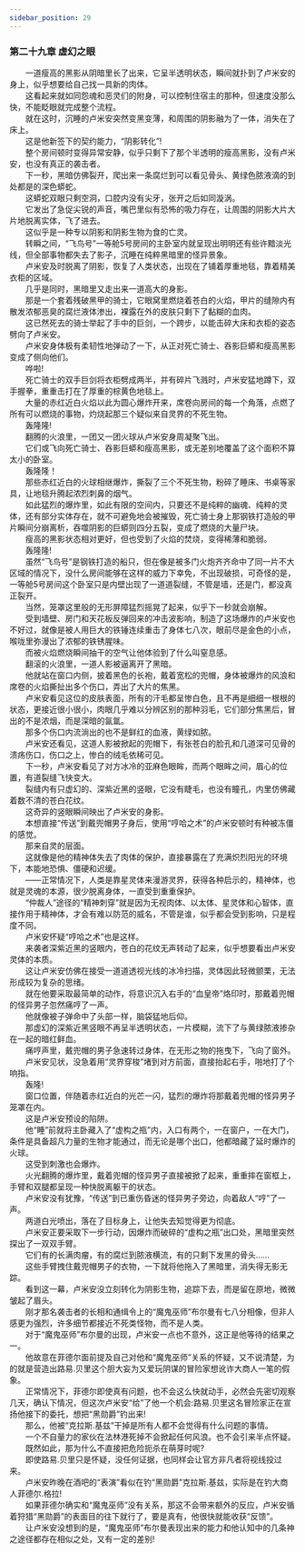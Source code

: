 ```yaml
---
sidebar_position: 29
---
```

### 第二十九章 虚幻之眼  


　　一道瘦高的黑影从阴暗里长了出来，它呈半透明状态，瞬间就扑到了卢米安的身上，似乎想要给自己找一具新的肉体。  
　　这看起来就如同怨魂和恶灵们的附身，可以控制住宿主的那种，但速度没那么快，不能眨眼就完成整个流程。  
　　就在这时，沉睡的卢米安突然变黑变薄，和周围的阴影融为了一体，消失在了床上。  
　　这是他新签下的契约能力，“阴影转化”!  
　　整个房间顿时变得异常安静，似乎只剩下了那个半透明的瘦高黑影，没有卢米安，也没有真正的袭击者。  
　　下一秒，黑暗仿佛裂开，爬出来一条腐烂到可以看见骨头、黄绿色脓液滴的到处都是的深色蟒蛇。  
　　这蟒蛇双眼只剩空洞，口腔内没有尖牙，张开之后如同漩涡。  
　　它发出了急促尖锐的声音，嘴巴里似有恐怖的吸力存在，让周围的阴影大片大片地脱离实体，飞了进去。  
　　这似乎是一种专以阴影和阴影生物为食的亡灵。  
　　转瞬之间，“飞鸟号”一等舱5号房间的主卧室内就呈现出明明还有些许黯淡光线，但全部事物都失去了影子，沉睡在纯粹黑暗里的怪异景象。  
　　卢米安及时脱离了阴影，恢复了人类状态，出现在了铺着厚重地毯，靠着精美衣柜的区域。  
　　几乎是同时，黑暗里又走出来一道高大的身影。  
　　那是一个套着残破黑甲的骑士，它眼窝里燃烧着苍白的火焰，甲片的缝隙内有散发浓郁恶臭的腐烂液体渗出，裸露在外的皮肤只剩下了黏糊的血肉。  
　　这已然死去的骑士举起了手中的巨剑，一个跨步，以能击碎大床和衣柜的姿态劈向了卢米安。  
　　卢米安身体极有柔韧性地弹动了一下，从正对死亡骑士、吞影巨蟒和瘦高黑影变成了侧向他们。  
　　哗啦!  
　　死亡骑士的双手巨剑将衣柜劈成两半，并有碎片飞溅时，卢米安猛地蹲下，双手握拳，重重击打在了厚重的棕黄色地毯上。  
　　大量的赤红近白火焰以此为圆心爆炸开来，席卷向房间的每一个角落，点燃了所有可以燃烧的事物，灼烧起那三个疑似来自灵界的不死生物。  
　　轰隆隆!  
　　翻腾的火浪里，一团又一团火球从卢米安身周凝聚飞出。  
　　它们或飞向死亡骑士、吞影巨蟒和瘦高黑影，或无差别地覆盖了这个面积不算太小的卧室。  
　　轰隆隆！  
　　那些赤红近白的火球相继爆炸，撕裂了三个不死生物，粉碎了睡床、书桌等家具，让地毯升腾起浓烈刺鼻的烟气。  
　　如此猛烈的爆炸里，如此有限的空间内，只要还不是纯粹的幽魂、纯粹的灵体，还有部分实体存在，就不可避免地会被摧毁，死亡骑士身上那钢铁打造般的甲片瞬间分崩离析，吞噬阴影的巨蟒则四分五裂，变成了燃烧的大量尸块。  
　　瘦高的黑影状态相对更好，但也受到了火焰的焚烧，变得稀薄和脆弱。  
　　轰隆隆!  
　　虽然“飞鸟号”是钢铁打造的船只，但在像是被多门火炮齐齐命中了同一片不大区域的情况下，没什么房间能够在这样的威力下幸免，不出现破损，可奇怪的是，一等舱5号房间这个卧室只是内壁出现了一道道裂缝，不管是墙，还是门，都没真正裂开。  
　　当然，笼罩这里般的无形屏障猛烈摇晃了起来，似乎下一秒就会崩解。  
　　受到墙壁、房门和天花板反弹回来的冲击波影响，制造了这场爆炸的卢米安也不好过，就像是被人用巨大的铁锤连续重击了身体七八次，眼前尽是金色的小点，喉咙里弥漫出了浓郁的铁锈腥味。  
　　而被火焰燃烧瞬间抽干的空气让他体验到了什么叫窒息感。  
　　翻滚的火浪里，一道人影被逼离开了黑暗。  
　　他就站在窗口内侧，披着黑色的长袍，戴着宽松的兜帽，身体被爆炸的风浪和席卷的火焰撕扯出多个伤口，弄出了大片的焦黑。  
　　卢米安看见这位的皮肤表面，所有的汗毛都呈惨白色，且不再是细细一根根的状态，更接近很小很小，肉眼几乎难以分辨区别的那种羽毛，它们部分焦黑后，冒出的不是浓烟，而是深暗的氤氲。  
　　那多个伤口内流淌出的也不是鲜红的血液，黄绿如脓。  
　　卢米安还看见，这道人影被掀起的兜帽下，有张苍白的脸孔和几道深可见骨的溃疡伤口，伤口之上，惨白的绒毛依稀可见。  
　　下一秒，卢米安看见了对方冰冷的亚麻色眼眸，而两个眼眸之间，眉心的位置，有道裂缝飞快变大。  
　　裂缝内有只虚幻的、深紫近黑的竖眼，它没有睫毛，也没有瞳孔，内里仿佛藏着数不清的苍白花纹。  
　　这奇异的竖眼瞬间映出了卢米安的身影。  
　　本想直接“传送”到戴兜帽男子身后，使用“哼哈之术”的卢米安顿时有种被冻僵的感觉。  
　　那来自灵的层面。  
　　这就像是他的精神体失去了肉体的保护，直接暴露在了充满炽烈阳光的环境下，本能地恐惧、僵硬和迟缓。  
　　——正常情况下，人类是靠星灵体来漫游灵界，获得各种启示的，精神体，也就是灵魂的本源，很少脱离身体，一直受到重重保护。  
　　“仲裁人”途径的“精神刺穿”就是因为无视肉体、以太体、星灵体和心智体，直接作用于精神体，才会有难以防范的威名，不管是谁，似乎都会受到影响，只是程度不同。  
　　卢米安怀疑“哼哈之术”也是这样。  
　　来袭者深紫近黑的竖眼内，苍白的花纹无声转动了起来，似乎想要看出卢米安灵体的本质。  
　　这让卢米安仿佛在接受一道道透视光线的冰冷扫描，灵体因此轻微颤栗，无法形成较为复杂的思绪。  
　　就在他要采取最简单的动作，将意识沉入右手的“血皇帝”烙印时，那戴着兜帽的怪异男子忽然痛哼了一声。  
　　他就像被子弹命中了头部一样，脑袋猛地后仰。  
　　那虚幻的深紫近黑竖眼不再呈半透明状态，一片模糊，流下了与黄绿脓液掺杂在一起的暗红鲜血。  
　　痛哼声里，戴兜帽的男子急速转过身体，在无形之物的拖曳下，飞向了窗外。  
　　卢米安见状，没急着用“灵界穿梭”堵到对方前面，直接抬起右手，啪地打了个响指。  
　　轰隆!  
　　窗口位置，伴随着赤红近白的光芒一闪，猛烈的爆炸将那戴着兜帽的怪异男子笼罩在内。  
　　这是卢米安预设的陷阱。  
　　他“睡”前就将主卧藏入了“虚构之瓶”内，入口有两个，一在窗户，一在大门，条件是具备超凡力量的生物才能通过，而无论是哪个出口，他都暗藏了延时爆炸的火球。  
　　这受到刺激也会爆炸。  
　　火光翻腾的爆炸里，戴着兜帽的怪异男子直接被掀了起来，重重摔在窗框上，手臂和双腿都呈现一种快脱离躯干的状态。  
　　卢米安没有犹豫，“传送”到已重伤昏迷的怪异男子旁边，向着敌人“哼”了一声。  
　　两道白光喷出，落在了目标身上，让他失去知觉得更为彻底。  
　　卢米安正要采取下一步行动，因爆炸而破碎的“虚构之瓶”出口处，黑暗里突然探出了一双双手臂。  
　　它们有的长满肉瘤，有的腐烂到脓液横流，有的只剩下发黑的骨头……  
　　这些手臂拽住戴兜帽男子的衣物，一下就将他拖入了黑暗里，消失得无影无踪。  
　　看到这一幕，卢米安没立刻转化为阴影生物，追踪下去，而是留在原地，微微皱起了眉头。  
　　刚才那名袭击者的长相和通缉令上的“魔鬼巫师”布尔曼有七八分相像，但非人感更为强烈，许多细节都接近不死类怪物，而不是人类。  
　　对于“魔鬼巫师”布尔曼的出现，卢米安一点也不意外，这正是他等待的结果之一。  
　　他故意在菲德尔面前提及自己对他和“魔鬼巫师”关系的怀疑，又不说清楚，为的就是营造出路易.贝里这个胆大妄为又爱玩阴谋的冒险家想讹诈大商人一笔的假象。  
　　正常情况下，菲德尔即使真有问题，也不会这么快就动手，必然会先密切观察几天，确认下情况，但这次卢米安“给”了他一个机会:路易.贝里这名冒险家正在宣扬他接下的委托，想把“黑勋爵”钓出来!  
　　那么，他被“克拉斯.基兹”干掉是所有人都不会觉得有什么问题的事情。  
　　一个不自量力的家伙在法林港死掉不会掀起任何风浪。也不会引来半点怀疑。  
　　既然如此，那为什么不直接把危险扼杀在萌芽时呢?  
　　即使路易.贝里只是怀疑，没任何证据，也同样会让官方非凡者将视线投过来。  
　　卢米安昨晚在酒吧的“表演”看似在钓“黑勋爵”克拉斯.基兹，实际是在钓大商人菲德尔.格拉!  
　　如果菲德尔确实和“魔鬼巫师”没有关系，那这不会带来额外的反应，卢米安循着狩猎“黑勋爵”的表面目的往下就行了，要是真有，他很快就能收获“反馈”。  
　　让卢米安没想到的是，“魔鬼巫师”布尔曼表现出来的能力和他认知中的几条神之途径都存在相似之处，又有一定的差别!  
